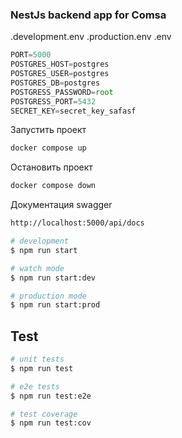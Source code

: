 ### NestJs backend app for Comsa


.development.env
.production.env
.env

```javascript
PORT=5000
POSTGRES_HOST=postgres
POSTGRES_USER=postgres
POSTGRES_DB=postgres
POSTGRESS_PASSWORD=root
POSTGRESS_PORT=5432
SECRET_KEY=secret_key_safasf
```

Запустить проект
```bash
docker compose up
```
Остановить проект
```bash
docker compose down
```

Документация swagger
```bash
http://localhost:5000/api/docs
```


```bash
# development
$ npm run start

# watch mode
$ npm run start:dev

# production mode
$ npm run start:prod
```

## Test

```bash
# unit tests
$ npm run test

# e2e tests
$ npm run test:e2e

# test coverage
$ npm run test:cov
```




